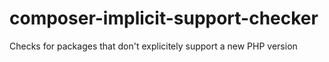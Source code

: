 # composer-implicit-support-checker
Checks for packages that don't explicitely support a new PHP version
